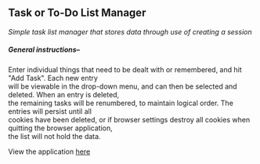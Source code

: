 ## Task or To-Do List Manager
*Simple task list manager that stores data through use of creating a session*

##### General instructions–
Enter individual things that need to be dealt with or remembered, and hit "Add Task". Each new entry  
will be viewable in the drop-down menu, and can then be selected and deleted. When an entry is deleted,  
the remaining tasks will be renumbered, to maintain logical order. The entries will persist until all  
cookies have been deleted, or if browser settings destroy all cookies when quitting the browser application,  
the list will not hold the data.

View the application [here](https://task-list-mgr.herokuapp.com)
